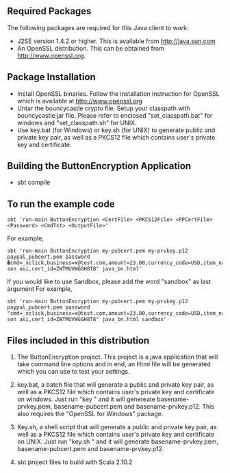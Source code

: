 Required Packages
-----------------
The following packages are required for this Java client to work:
* J2SE version 1.4.2 or higher. This is available from http://java.sun.com
* An OpenSSL distribution. This can be obtained from http://www.openssl.org.

Package Installation
---------------------
* Install OpenSSL binaries. Follow the installation instruction for OpenSSL which is available at http://www.openssl.org
* Untar the bouncycastle crypto file. Setup your classpath with bouncycastle jar file. Please refer to enclosed "set_classpath.bat" for windows and "set_classpath.sh" for UNIX.
* Use key.bat (for Windows) or key.sh (for UNIX) to generate public and private key pair, as well as a PKCS12 file which contains user's private key and certificate.

Building the ButtonEncryption Application
------------------------------------------

* sbt compile

To run the example code
------------------------

````
sbt 'run-main ButtonEncryption <CertFile> <PKCS12File> <PPCertFile> <Password> <CmdTxt> <OutputFile>'
````

For example,

````
sbt 'run-main ButtonEncryption my-pubcert.pem my-prvkey.p12 paypal_pubcert.pem password �cmd=_xclick,business=x@test.com,amount=23.00,currency_code=USD,item_name=todos son asi,cert_id=ZWTMUVWGGH8T8" java_bn.html'
````

If you would like to use Sandbox, please add the word "sandbox" as last argument
For example,

````
sbt 'run-main ButtonEncryption my-pubcert.pem my-prvkey.p12 paypal_pubcert.pem password "cmd=_xclick,business=x@test.com,amount=23.00,currency_code=USD,item_name=todos son asi,cert_id=ZWTMUVWGGH8T8" java_bn.html sandbox'
````

Files included in this distribution
------------------------------------

1) The ButtonEncryption project. This project is a java application that will take command line options and in end, an Html file will be generated which you can use to test your settings.

2) key.bat, a batch file that will generate a public and private key pair, as well as a PKCS12 file which contains user's private key and certificate on windows. Just run "key <basename>" and it will genereate basename-prvkey.pem, basename-pubcert.pem and basename-prvkey.p12. This also requires the "OpenSSL for Windows" package.

3) Key.sh, a shell script that will generate a public and private key pair, as well as a PKCS12 file which contains user's private key and certificate on UNIX. Just run "key.sh <basename>" and it will generate basename-prvkey.pem, basename-pubcert.pem and basename-prvkey.p12.

4) sbt project files to build with Scala 2.10.2
